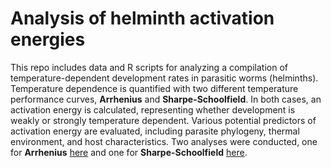 # Analysis of helminth activation energies

This repo includes data and R scripts for analyzing a compilation of temperature-dependent development rates in parasitic worms (helminths). Temperature dependence is quantified with two different temperature performance curves, **Arrhenius** and **Sharpe-Schoolfield**. In both cases, an activation energy is calculated, representing whether development is weakly or strongly temperature dependent. Various potential predictors of activation energy are evaluated, including parasite phylogeny, thermal environment, and host characteristics. Two analyses were conducted, one for **Arrhenius** [here](analyses/06_fit_phylo_models_Arr_Nov4.md) and one for **Sharpe-Schoolfield** [here](analyses/06_fit_phylo_models_SS_Nov4.md). 
